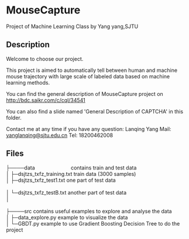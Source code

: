 # MouseCapture
Project of Machine Learning Class by Yang yang,SJTU

## Description
Welcome to choose our project.

This project is aimed to automatically tell between human and machine mouse trajectory with large scale of labeled data based on machine learning methods.

You can find the general description of MouseCapture project on http://bdc.saikr.com/c/cql/34541

You can also find a slide named 'General Description of CAPTCHA' in this folder.

Contact me at any time if you have any question: Lanqing Yang 
Mail: yanglanqing@sjtu.edu.cn 
Tel: 18200462008

## Files
├────data                          contains train and test data<br /> 
│    ├─dsjtzs_txfz_training.txt     train data (3000 samples)<br /> 
│    ├─dsjtzs_txfz_test1.txt        one part of test data<br />  
│    └─dsjtzs_txfz_testB.txt        another part of test data<br /> 
│<br />  
├────src                            contains useful examples to explore and analyse the data<br /> 
│    ├─data_explore.py              example to visualize the data<br /> 
│    └─GBDT.py                      example to use Gradient Boosting Decision Tree to do the project<br /> 
